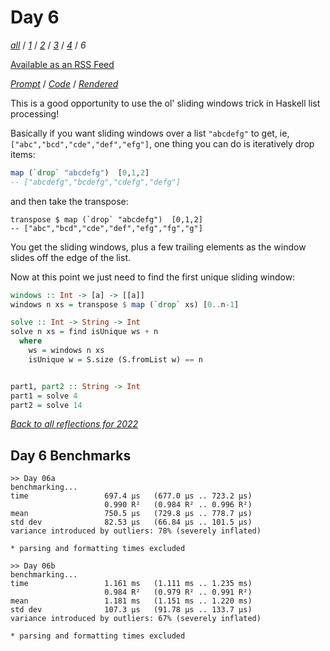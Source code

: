 Day 6
===

<!--
This section is generated and compiled by the build script at ./Build.hs from
the file `./reflections/day06.md`.  If you want to edit this, edit
that file instead!
-->

*[all][reflections]* / *[1][day01]* / *[2][day02]* / *[3][day03]* / *[4][day04]* / *6*

[reflections]: https://github.com/mstksg/advent-of-code-2022/blob/main/reflections.md
[day01]: https://github.com/mstksg/advent-of-code-2022/blob/master/reflections-out/day01.md
[day02]: https://github.com/mstksg/advent-of-code-2022/blob/master/reflections-out/day02.md
[day03]: https://github.com/mstksg/advent-of-code-2022/blob/master/reflections-out/day03.md
[day04]: https://github.com/mstksg/advent-of-code-2022/blob/master/reflections-out/day04.md

[Available as an RSS Feed][rss]

[rss]: http://feeds.feedburner.com/jle-advent-of-code-2022

*[Prompt][d06p]* / *[Code][d06g]* / *[Rendered][d06h]*

[d06p]: https://adventofcode.com/2022/day/6
[d06g]: https://github.com/mstksg/advent-of-code-2022/blob/main/src/AOC/Challenge/Day06.hs
[d06h]: https://mstksg.github.io/advent-of-code-2022/src/AOC.Challenge.Day06.html

This is a good opportunity to use the ol' sliding windows trick in Haskell list
processing!

Basically if you want sliding windows over a list `"abcdefg"` to get, ie,
`["abc","bcd","cde","def","efg"]`, one thing you can do is iteratively drop items:

```haskell
map (`drop` "abcdefg")  [0,1,2]
-- ["abcdefg","bcdefg","cdefg","defg"]
```

and then take the transpose:

```
transpose $ map (`drop` "abcdefg")  [0,1,2]
-- ["abc","bcd","cde","def","efg","fg","g"]
```

You get the sliding windows, plus a few trailing elements as the window slides
off the edge of the list.

Now at this point we just need to find the first unique sliding window:

```haskell
windows :: Int -> [a] -> [[a]]
windows n xs = transpose $ map (`drop` xs) [0..n-1]

solve :: Int -> String -> Int
solve n xs = find isUnique ws + n
  where
    ws = windows n xs
    isUnique w = S.size (S.fromList w) == n


part1, part2 :: String -> Int
part1 = solve 4
part2 = solve 14
```


*[Back to all reflections for 2022][reflections]*

## Day 6 Benchmarks

```
>> Day 06a
benchmarking...
time                 697.4 μs   (677.0 μs .. 723.2 μs)
                     0.990 R²   (0.984 R² .. 0.996 R²)
mean                 750.5 μs   (729.8 μs .. 778.7 μs)
std dev              82.53 μs   (66.84 μs .. 101.5 μs)
variance introduced by outliers: 78% (severely inflated)

* parsing and formatting times excluded

>> Day 06b
benchmarking...
time                 1.161 ms   (1.111 ms .. 1.235 ms)
                     0.984 R²   (0.979 R² .. 0.991 R²)
mean                 1.181 ms   (1.151 ms .. 1.220 ms)
std dev              107.3 μs   (91.78 μs .. 133.7 μs)
variance introduced by outliers: 67% (severely inflated)

* parsing and formatting times excluded
```

